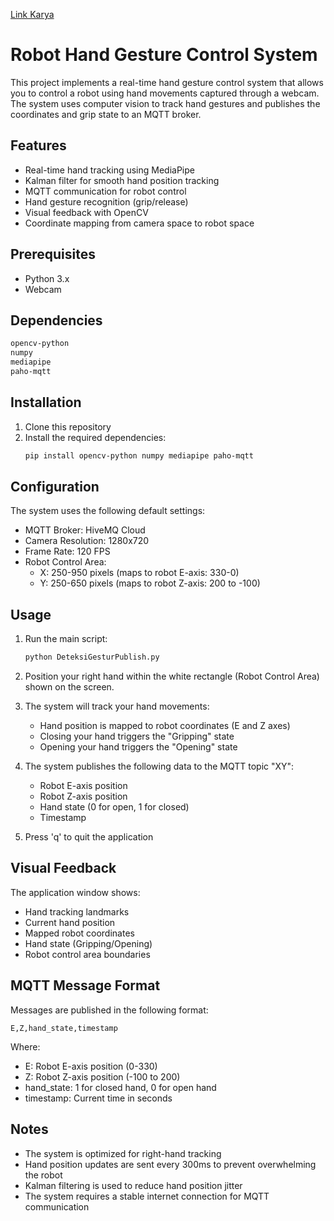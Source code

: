 [Link Karya](https://drive.google.com/drive/folders/1FNbPrl3ttWD-k8DK7k8nIZBa4yzaIEsb)

# Robot Hand Gesture Control System

This project implements a real-time hand gesture control system that allows you to control a robot using hand movements captured through a webcam. The system uses computer vision to track hand gestures and publishes the coordinates and grip state to an MQTT broker.

## Features

- Real-time hand tracking using MediaPipe
- Kalman filter for smooth hand position tracking
- MQTT communication for robot control
- Hand gesture recognition (grip/release)
- Visual feedback with OpenCV
- Coordinate mapping from camera space to robot space

## Prerequisites

- Python 3.x
- Webcam

## Dependencies

```bash
opencv-python
numpy
mediapipe
paho-mqtt
```

## Installation

1. Clone this repository
2. Install the required dependencies:
   ```bash
   pip install opencv-python numpy mediapipe paho-mqtt
   ```

## Configuration

The system uses the following default settings:

- MQTT Broker: HiveMQ Cloud
- Camera Resolution: 1280x720
- Frame Rate: 120 FPS
- Robot Control Area: 
  - X: 250-950 pixels (maps to robot E-axis: 330-0)
  - Y: 250-650 pixels (maps to robot Z-axis: 200 to -100)

## Usage

1. Run the main script:
   ```bash
   python DeteksiGesturPublish.py
   ```

2. Position your right hand within the white rectangle (Robot Control Area) shown on the screen.

3. The system will track your hand movements:
   - Hand position is mapped to robot coordinates (E and Z axes)
   - Closing your hand triggers the "Gripping" state
   - Opening your hand triggers the "Opening" state

4. The system publishes the following data to the MQTT topic "XY":
   - Robot E-axis position
   - Robot Z-axis position
   - Hand state (0 for open, 1 for closed)
   - Timestamp

5. Press 'q' to quit the application

## Visual Feedback

The application window shows:
- Hand tracking landmarks
- Current hand position
- Mapped robot coordinates
- Hand state (Gripping/Opening)
- Robot control area boundaries

## MQTT Message Format

Messages are published in the following format:
```
E,Z,hand_state,timestamp
```
Where:
- E: Robot E-axis position (0-330)
- Z: Robot Z-axis position (-100 to 200)
- hand_state: 1 for closed hand, 0 for open hand
- timestamp: Current time in seconds

## Notes

- The system is optimized for right-hand tracking
- Hand position updates are sent every 300ms to prevent overwhelming the robot
- Kalman filtering is used to reduce hand position jitter
- The system requires a stable internet connection for MQTT communication 
